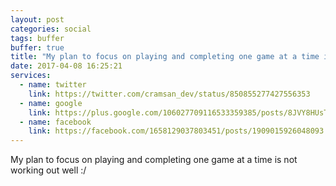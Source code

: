 ```yaml
---
layout: post
categories: social
tags: buffer
buffer: true
title: "My plan to focus on playing and completing one game at a time is not working out well :/"
date: 2017-04-08 16:25:21
services: 
  - name: twitter
    link: https://twitter.com/cramsan_dev/status/850855277427556353
  - name: google
    link: https://plus.google.com/106027709116533359385/posts/8JVY8HUsTg7
  - name: facebook
    link: https://facebook.com/1658129037803451/posts/1909015926048093
---
```


My plan to focus on playing and completing one game at a time is not working out well :/
